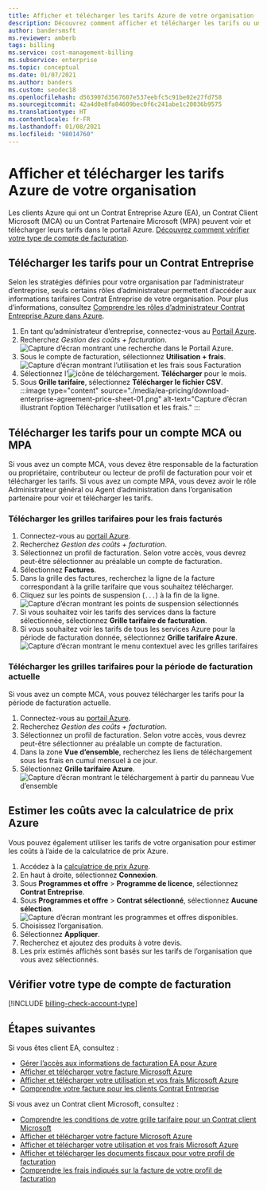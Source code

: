 ```yaml
---
title: Afficher et télécharger les tarifs Azure de votre organisation
description: Découvrez comment afficher et télécharger les tarifs ou une estimation des coûts avec les tarifs de votre organisation.
author: bandersmsft
ms.reviewer: amberb
tags: billing
ms.service: cost-management-billing
ms.subservice: enterprise
ms.topic: conceptual
ms.date: 01/07/2021
ms.author: banders
ms.custom: seodec18
ms.openlocfilehash: d563907d3567607e537eebfc5c91be02e27fd758
ms.sourcegitcommit: 42a4d0e8fa84609bec0f6c241abe1c20036b9575
ms.translationtype: HT
ms.contentlocale: fr-FR
ms.lasthandoff: 01/08/2021
ms.locfileid: "98014760"
---
```

# <a name="view-and-download-your-organizations-azure-pricing"></a>Afficher et télécharger les tarifs Azure de votre organisation

Les clients Azure qui ont un Contrat Entreprise Azure (EA), un Contrat Client Microsoft (MCA) ou un Contrat Partenaire Microsoft (MPA) peuvent voir et télécharger leurs tarifs dans le portail Azure. [Découvrez comment vérifier votre type de compte de facturation](#check-your-billing-account-type).

## <a name="download-pricing-for-an-enterprise-agreement"></a>Télécharger les tarifs pour un Contrat Entreprise

Selon les stratégies définies pour votre organisation par l’administrateur d’entreprise, seuls certains rôles d’administrateur permettent d’accéder aux informations tarifaires Contrat Entreprise de votre organisation. Pour plus d’informations, consultez [Comprendre les rôles d’administrateur Contrat Entreprise Azure dans Azure](understand-ea-roles.md).

1. En tant qu’administrateur d’entreprise, connectez-vous au [Portail Azure](https://portal.azure.com/).
1. Recherchez *Gestion des coûts + facturation*.  
   ![Capture d’écran montrant une recherche dans le Portail Azure.](./media/ea-pricing/portal-cm-billing-search.png)
1. Sous le compte de facturation, sélectionnez **Utilisation + frais**.  
   ![Capture d’écran montrant l’utilisation et les frais sous Facturation](./media/ea-pricing/ea-pricing-usage-charges-nav.png)
1. Sélectionnez l’![icône de téléchargement](./media/ea-pricing/download-icon.png). **Télécharger** pour le mois.
1. Sous **Grille tarifaire**, sélectionnez **Télécharger le fichier CSV**.  
    :::image type="content" source="./media/ea-pricing/download-enterprise-agreement-price-sheet-01.png" alt-text="Capture d’écran illustrant l’option Télécharger l’utilisation et les frais." :::

## <a name="download-pricing-for-an-mca-or-mpa-account"></a>Télécharger les tarifs pour un compte MCA ou MPA

Si vous avez un compte MCA, vous devez être responsable de la facturation ou propriétaire, contributeur ou lecteur de profil de facturation pour voir et télécharger les tarifs. Si vous avez un compte MPA, vous devez avoir le rôle Administrateur général ou Agent d’administration dans l’organisation partenaire pour voir et télécharger les tarifs.

### <a name="download-price-sheets-for-billed-charges"></a>Télécharger les grilles tarifaires pour les frais facturés

1. Connectez-vous au [portail Azure](https://portal.azure.com).
1. Recherchez *Gestion des coûts + facturation*.
1. Sélectionnez un profil de facturation. Selon votre accès, vous devrez peut-être sélectionner au préalable un compte de facturation.
1. Sélectionnez **Factures**.
1. Dans la grille des factures, recherchez la ligne de la facture correspondant à la grille tarifaire que vous souhaitez télécharger.
1. Cliquez sur les points de suspension (`...`) à la fin de la ligne.  
    ![Capture d’écran montrant les points de suspension sélectionnés](./media/ea-pricing/billingprofile-invoicegrid-new.png)
1. Si vous souhaitez voir les tarifs des services dans la facture sélectionnée, sélectionnez **Grille tarifaire de facturation**.
1. Si vous souhaitez voir les tarifs de tous les services Azure pour la période de facturation donnée, sélectionnez **Grille tarifaire Azure**.  
    ![Capture d’écran montrant le menu contextuel avec les grilles tarifaires](./media/ea-pricing/contextmenu-pricesheet01.png)

### <a name="download-price-sheets-for-the-current-billing-period"></a>Télécharger les grilles tarifaires pour la période de facturation actuelle

Si vous avez un compte MCA, vous pouvez télécharger les tarifs pour la période de facturation actuelle.

1. Connectez-vous au [portail Azure](https://portal.azure.com).
1. Recherchez *Gestion des coûts + facturation*.
1. Sélectionnez un profil de facturation. Selon votre accès, vous devrez peut-être sélectionner au préalable un compte de facturation.
1. Dans la zone **Vue d’ensemble**, recherchez les liens de téléchargement sous les frais en cumul mensuel à ce jour.
1. Sélectionnez **Grille tarifaire Azure**.  
    ![Capture d’écran montrant le téléchargement à partir du panneau Vue d’ensemble](./media/ea-pricing/open-pricing01.png)

## <a name="estimate-costs-with-the-azure-pricing-calculator"></a>Estimer les coûts avec la calculatrice de prix Azure

Vous pouvez également utiliser les tarifs de votre organisation pour estimer les coûts à l’aide de la calculatrice de prix Azure.

1. Accédez à la [calculatrice de prix Azure](https://azure.microsoft.com/pricing/calculator).
1. En haut à droite, sélectionnez **Connexion**.
1. Sous **Programmes et offre** > **Programme de licence**, sélectionnez **Contrat Entreprise**.
1. Sous **Programmes et offre** > **Contrat sélectionné**, sélectionnez **Aucune sélection**.  
    ![Capture d’écran montrant les programmes et offres disponibles.](./media/ea-pricing/ea-pricing-calculator-estimate.png)
1. Choisissez l’organisation.
1. Sélectionnez **Appliquer**.
1. Recherchez et ajoutez des produits à votre devis.
1. Les prix estimés affichés sont basés sur les tarifs de l’organisation que vous avez sélectionnés.

## <a name="check-your-billing-account-type"></a>Vérifier votre type de compte de facturation
[!INCLUDE [billing-check-account-type](../../../includes/billing-check-account-type.md)]

## <a name="next-steps"></a>Étapes suivantes

Si vous êtes client EA, consultez :

- [Gérer l’accès aux informations de facturation EA pour Azure](manage-billing-access.md)
- [Afficher et télécharger votre facture Microsoft Azure](../understand/download-azure-invoice.md)
- [Afficher et télécharger votre utilisation et vos frais Microsoft Azure](../understand/download-azure-daily-usage.md)
- [Comprendre votre facture pour les clients Contrat Entreprise](../understand/review-enterprise-agreement-bill.md)

Si vous avez un Contrat client Microsoft, consultez :

- [Comprendre les conditions de votre grille tarifaire pour un Contrat client Microsoft](mca-understand-pricesheet.md)
- [Afficher et télécharger votre facture Microsoft Azure](../understand/download-azure-invoice.md)
- [Afficher et télécharger votre utilisation et vos frais Microsoft Azure](../understand/download-azure-daily-usage.md)
- [Afficher et télécharger les documents fiscaux pour votre profil de facturation](../understand/mca-download-tax-document.md)
- [Comprendre les frais indiqués sur la facture de votre profil de facturation](../understand/review-customer-agreement-bill.md)
